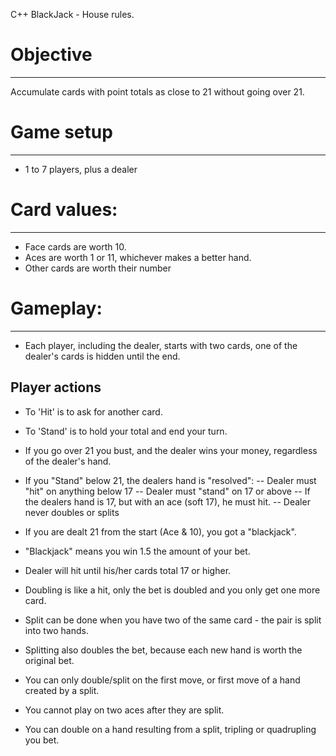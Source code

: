 C++ BlackJack - House rules.


# Objective
--------------------------------------------
Accumulate cards with point totals as close to 21 without going over 21. 


# Game setup
--------------------------------------------
- 1 to 7 players, plus a dealer


# Card values:
--------------------------------------------
- Face cards are worth 10. 
- Aces are worth 1 or 11, whichever makes a better hand. 
- Other cards are worth their number


# Gameplay:
--------------------------------------------
- Each player, including the dealer,  starts with two cards, one of the dealer's cards is hidden until the end.

## Player actions 

- To 'Hit' is to ask for another card. 
- To 'Stand' is to hold your total and end your turn.

- If you go over 21 you bust, and the dealer wins your money, regardless of the dealer's hand.

- If you "Stand" below 21, the dealers hand is "resolved": 
  -- Dealer must "hit" on anything below 17
  -- Dealer must "stand" on 17 or above
  -- If the dealers hand is 17, but with an ace (soft 17), he must hit.
  -- Dealer never doubles or splits
  
- If you are dealt 21 from the start (Ace & 10), you got a "blackjack".

- "Blackjack" means you win 1.5 the amount of your bet. 

- Dealer will hit until his/her cards total 17 or higher.

- Doubling is like a hit, only the bet is doubled and you only get one more card.

- Split can be done when you have two of the same card - the pair is split into two hands.

- Splitting also doubles the bet, because each new hand is worth the original bet.

- You can only double/split on the first move, or first move of a hand created by a split.

- You cannot play on two aces after they are split.

- You can double on a hand resulting from a split, tripling or quadrupling you bet.

